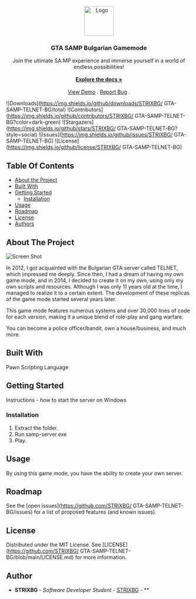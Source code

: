<br/>
<p align="center">
  <a href="https://github.com/STRIXBG/ GTA-SAMP-TELNET-BG">
    <img src="images/logo.png" alt="Logo" width="80" height="80">
  </a>

  <h3 align="center">GTA SAMP Bulgarian Gamemode</h3>

  <p align="center">
    Join the ultimate SA:MP experience and immerse yourself in a world of endless possibilities!
    <br/>
    <br/>
    <a href="https://github.com/STRIXBG/ GTA-SAMP-TELNET-BG"><strong>Explore the docs »</strong></a>
    <br/>
    <br/>
    <a href="https://github.com/STRIXBG/ GTA-SAMP-TELNET-BG">View Demo</a>
    .
    <a href="https://github.com/STRIXBG/ GTA-SAMP-TELNET-BG/issues">Report Bug</a>
    .
  </p>
</p>

![Downloads](https://img.shields.io/github/downloads/STRIXBG/ GTA-SAMP-TELNET-BG/total) ![Contributors](https://img.shields.io/github/contributors/STRIXBG/ GTA-SAMP-TELNET-BG?color=dark-green) ![Stargazers](https://img.shields.io/github/stars/STRIXBG/ GTA-SAMP-TELNET-BG?style=social) ![Issues](https://img.shields.io/github/issues/STRIXBG/ GTA-SAMP-TELNET-BG) ![License](https://img.shields.io/github/license/STRIXBG/ GTA-SAMP-TELNET-BG) 

## Table Of Contents

* [About the Project](#about-the-project)
* [Built With](#built-with)
* [Getting Started](#getting-started)
  * [Installation](#installation)
* [Usage](#usage)
* [Roadmap](#roadmap)
* [License](#license)
* [Authors](#authors)

## About The Project

![Screen Shot](images/screenshot.png)

In 2012, I got acquainted with the Bulgarian GTA server called TELNET, which impressed me deeply. Since then, I had a dream of having my own game mode, and in 2014, I decided to create it on my own, using only my own scripts and resources. Although I was only 11 years old at the time, I managed to realize it to a certain extent. The development of these replicas of the game mode started several years later.

This game mode features numerous systems and over 30,000 lines of code for each version, making it a unique blend of role-play and gang warfare.

You can become a police officer/bandit, own a house/business, and much more.


## Built With

Pawn Scripting Language

## Getting Started

Instructions - how to start the server on Windows

### Installation

1. Extract the folder.
2. Run samp-server.exe
3. Play.

## Usage

By using this game mode, you have the ability to create your own server.

## Roadmap

See the [open issues](https://github.com/STRIXBG/ GTA-SAMP-TELNET-BG/issues) for a list of proposed features (and known issues).

## License

Distributed under the MIT License. See [LICENSE](https://github.com/STRIXBG/ GTA-SAMP-TELNET-BG/blob/main/LICENSE.md) for more information.

## Author

* **STRIXBG** - *Software Developer Student* - [STRIXBG](https://github.com/STRIXBG/) - **
